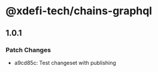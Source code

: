 # @xdefi-tech/chains-graphql

## 1.0.1

### Patch Changes

- a9cd85c: Test changeset with publishing
